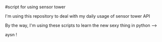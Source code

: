 #script for using sensor tower

I'm using this repository to deal with my daily usage of sensor tower API

By the way, I'm using these scripts to learn the new sexy thing in python -->  

aysn !

 